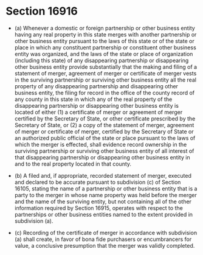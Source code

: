 # Section 16916

- (a) Whenever a domestic or foreign partnership or other business entity having any real property in this state merges with another partnership or other business entity pursuant to the laws of this state or of the state or place in which any constituent partnership or constituent other business entity was organized, and the laws of the state or place of organization (including this state) of any disappearing partnership or disappearing other business entity provide substantially that the making and filing of a statement of merger, agreement of merger or certificate of merger vests in the surviving partnership or surviving other business entity all the real property of any disappearing partnership and disappearing other business entity, the filing for record in the office of the county record of any county in this state in which any of the real property of the disappearing partnership or disappearing other business entity is located of either (1) a certificate of merger or agreement of merger certified by the Secretary of State, or other certificate prescribed by the Secretary of State, or (2) a copy of the statement of merger, agreement of merger or certificate of merger, certified by the Secretary of State or an authorized public official of the state or place pursuant to the laws of which the merger is effected, shall evidence record ownership in the surviving partnership or surviving other business entity of all interest of that disappearing partnership or disappearing other business entity in and to the real property located in that county.

- (b) A filed and, if appropriate, recorded statement of merger, executed and declared to be accurate pursuant to subdivision (c) of Section 16105, stating the name of a partnership or other business entity that is a party to the merger in whose name property was held before the merger and the name of the surviving entity, but not containing all of the other information required by Section 16915, operates with respect to the partnerships or other business entities named to the extent provided in subdivision (a).

- (c) Recording of the certificate of merger in accordance with subdivision (a) shall create, in favor of bona fide purchasers or encumbrancers for value, a conclusive presumption that the merger was validly completed.